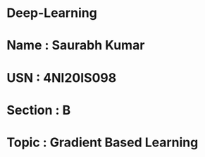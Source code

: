 # Deep-Learning
# Name : Saurabh Kumar
# USN : 4NI20IS098
# Section : B
# Topic : Gradient Based Learning
